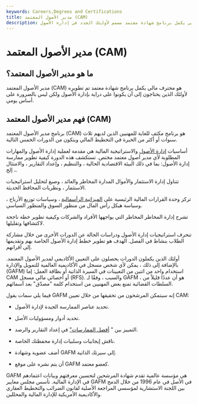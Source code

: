 ```yaml
---
keywords: Careers,Degrees and Certifications
title: مدير الأصول المعتمد (CAM)
description: مدير الأصول المعتمد هو محترف مالي يكمل برنامج شهادة معتمد مصمم لأولئك الجدد في إدارة الأصول.
---
```


# مدير الأصول المعتمد (CAM)
## ما هو مدير الأصول المعتمد؟

مدير الأصول المعتمد (CAM) هو محترف مالي يكمل برنامج شهادة معتمد تم تطويره لأولئك الذين يحتاجون إلى أن يكونوا على دراية بإدارة الأصول ولكن ليس بالضرورة على أساس يومي.

## فهم مدير الأصول المعتمد (CAM)

برنامج مدير الأصول المعتمد (CAM) هو برنامج مكثف للغاية للمهنيين الذين لديهم ثلاث سنوات أو أكثر من الخبرة في التخطيط المالي ويتكون من الدورات الخمس التالية.

أساسيات [إدارة الأصول](/assetmanagement) والاستراتيجية المالية هي مقدمة لعملية إدارة الأصول والمهارات المطلوبة لأي مدير أصول معتمد مختص. تستكشف هذه الدورة كيفية تطوير ممارسة إدارة الأصول: بما في ذلك البيئة الاقتصادية الحالية ، والتنظيم ، وإعداد التقارير ، والامتثال ، إلخ.

تتناول إدارة الاستثمار والأموال المدارة المخاطر والعائد ، وصيغ لتحليل استراتيجيات الاستثمار ، ونظريات المحافظ الحديثة.

تركز وحدة القرارات المالية الرئيسية على [الميزانية الرأسمالية](/capitalbudgeting) ، وسياسات توزيع الأرباح ، وسياسة هيكل رأس المال من منظور السوق والمنظور السياسي.

تشرح إدارة المخاطر المخاطر التي يواجهها الأفراد والشركات وكيفية تطوير خطة ناجحة لاكتشافها وتقليلها.

تنحرف استراتيجيات إدارة الأصول ودراسات الحالة عن الدورات الأخرى من خلال مشاركة الطلاب بنشاط في الفصل. الهدف هو تطوير خطط إدارة الأصول الخاصة بهم وتقديمها إلى أقرانهم.

أولئك الذين يكملون الدورات يحصلون على التعيين الأكاديمي لمدير الأصول المعتمد. بالإضافة إلى ذلك ، يمكن لأي شخص مسجل في الأكاديمية العالمية للتمويل والإدارة (GAFM) استخدام واحد من اثنين من التعيينات في السيرة الذاتية أو بطاقة العمل: إما CAM أو أخصائي مالي مسجل (RFS). والسبب ، وفقًا لـ GAFM ، هو أن عددًا قليلاً من السلطات القضائية تمنع بعض المهنيين من استخدام كلمة "مصدّق" بعد أسمائهم.

فيما يلي سمات يقول GAFM إنه سيتمكن المرشحون من تحقيقها من خلال تعيين CAM:

- تحديد عناصر الممارسة الجيدة لإدارة الأصول.

- تحديد أدوار ومسؤوليات الأصل.

- التمييز بين " [أفضل الممارسات"](/best_practices) في إعداد التقارير والرصد.

- ناقش إيجابيات وسلبيات إدارة محفظتك الخاصة.

- أضف عضوية وشهادة GAFM إلى سيرتك الذاتية.

- أن يتم نشره على موقع GAFM كعضو معتمد.

GAFM هي مؤسسة عالمية تقدم شهادة المرشحين لتحسين معرفتهم وبيانات اعتمادهم في الإدارة المالية. تأسس مجلس معايير GAFM في الأصل في عام 1996 من خلال الدمج بين اللجنة الاستشارية لمؤسسي المراجعة الأصلية لقانون الضرائب والتخطيط العقاري والأكاديمية الأمريكية للإدارة المالية والمحللين.

